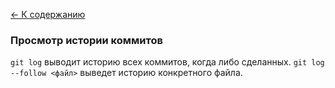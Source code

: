 [<- К содержанию](readme.md)

### Просмотр истории коммитов

`git log` выводит историю всех коммитов, когда либо сделанных.
`git log --follow <файл>` выведет историю конкретного файла.
